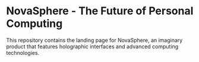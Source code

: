 # NovaSphere - The Future of Personal Computing

This repository contains the landing page for NovaSphere, an imaginary product that features holographic interfaces and advanced computing technologies.